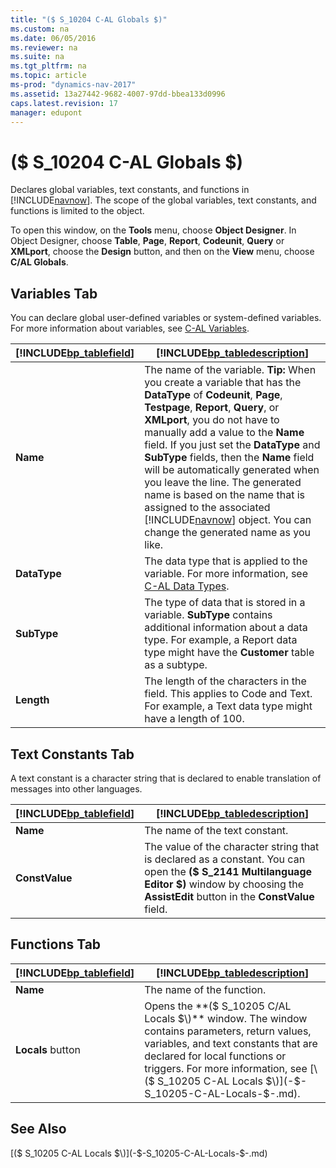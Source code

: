 ```yaml
---
title: "($ S_10204 C-AL Globals $)"
ms.custom: na
ms.date: 06/05/2016
ms.reviewer: na
ms.suite: na
ms.tgt_pltfrm: na
ms.topic: article
ms-prod: "dynamics-nav-2017"
ms.assetid: 13a27442-9682-4007-97dd-bbea133d0996
caps.latest.revision: 17
manager: edupont
---
```

# ($ S_10204 C-AL Globals $)
Declares global variables, text constants, and functions in [!INCLUDE[navnow](../includes/navnow_md.md)]. The scope of the global variables, text constants, and functions is limited to the object.  
  
 To open this window, on the **Tools** menu, choose **Object Designer**. In Object Designer, choose **Table**, **Page**, **Report**, **Codeunit**, **Query** or **XMLport**, choose the **Design** button, and then on the **View** menu, choose **C/AL Globals**.  
  
## Variables Tab  
 You can declare global user-defined variables or system-defined variables. For more information about variables, see [C-AL Variables](C-AL-Variables.md).  
  
|[!INCLUDE[bp_tablefield](../includes/bp_tablefield_md.md)]|[!INCLUDE[bp_tabledescription](../includes/bp_tabledescription_md.md)]|  
|---------------------------------|---------------------------------------|  
|**Name**|The name of the variable. **Tip:**  When you create a variable that has the **DataType** of **Codeunit**, **Page**, **Testpage**, **Report**, **Query**, or **XMLport**, you do not have to manually add a value to the **Name** field. If you just set the **DataType** and **SubType** fields, then the **Name** field will be automatically generated when you leave the line. The generated name is based on the name that is assigned to the associated [!INCLUDE[navnow](../includes/navnow_md.md)] object. You can change the generated name as you like.|  
|**DataType**|The data type that is applied to the variable. For more information, see [C-AL Data Types](C-AL-Data-Types.md).|  
|**SubType**|The type of data that is stored in a variable. **SubType** contains additional information about a data type. For example, a Report data type might have the **Customer** table as a subtype.|  
|**Length**|The length of the characters in the field. This applies to Code and Text. For example, a Text data type might have a length of 100.|  
  
## Text Constants Tab  
 A text constant is a character string that is declared to enable translation of messages into other languages.  
  
|[!INCLUDE[bp_tablefield](../includes/bp_tablefield_md.md)]|[!INCLUDE[bp_tabledescription](../includes/bp_tabledescription_md.md)]|  
|---------------------------------|---------------------------------------|  
|**Name**|The name of the text constant.|  
|**ConstValue**|The value of the character string that is declared as a constant. You can open the **\($ S\_2141 Multilanguage Editor $\)** window by choosing the **AssistEdit** button in the **ConstValue** field.|  
  
## Functions Tab  
  
|[!INCLUDE[bp_tablefield](../includes/bp_tablefield_md.md)]|[!INCLUDE[bp_tabledescription](../includes/bp_tabledescription_md.md)]|  
|---------------------------------|---------------------------------------|  
|**Name**|The name of the function.|  
|**Locals** button|Opens the **\($ S\_10205 C/AL Locals $\)** window. The window contains parameters, return values, variables, and text constants that are declared for local functions or triggers. For more information, see [\($ S\_10205 C-AL Locals $\)](-$-S_10205-C-AL-Locals-$-.md).|  
  
## See Also  
 [\($ S\_10205 C-AL Locals $\)](-$-S_10205-C-AL-Locals-$-.md)